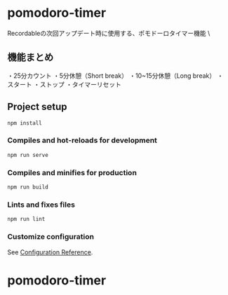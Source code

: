 # pomodoro-timer
Recordableの次回アップデート時に使用する、ポモドーロタイマー機能 \

## 機能まとめ
・25分カウント
・5分休憩（Short break）
・10~15分休憩（Long break）
・スタート
・ストップ
・タイマーリセット


## Project setup
```
npm install
```

### Compiles and hot-reloads for development
```
npm run serve
```

### Compiles and minifies for production
```
npm run build
```

### Lints and fixes files
```
npm run lint
```

### Customize configuration
See [Configuration Reference](https://cli.vuejs.org/config/).
# pomodoro-timer
